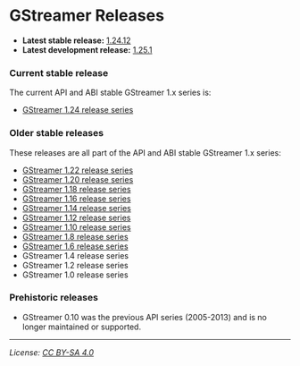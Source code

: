 # GStreamer Releases

- **Latest stable release:** [1.24.12][latest-stable]
- **Latest development release:** [1.25.1][latest-devel]

[latest-stable]: https://gstreamer.freedesktop.org/releases/1.24/#1.24.12
[latest-devel]: https://gitlab.freedesktop.org/gstreamer/gstreamer/-/tags/1.25.1

### Current stable release

The current API and ABI stable GStreamer 1.x series is:

- [GStreamer 1.24 release series](https://gstreamer.freedesktop.org/releases/1.24/)

### Older stable releases

These releases are all part of the API and ABI stable GStreamer 1.x series:

- [GStreamer 1.22 release series](https://gstreamer.freedesktop.org/releases/1.22/)
- [GStreamer 1.20 release series](https://gstreamer.freedesktop.org/releases/1.20/)
- [GStreamer 1.18 release series](https://gstreamer.freedesktop.org/releases/1.18/)
- [GStreamer 1.16 release series](https://gstreamer.freedesktop.org/releases/1.16/)
- [GStreamer 1.14 release series](https://gstreamer.freedesktop.org/releases/1.14/)
- [GStreamer 1.12 release series](https://gstreamer.freedesktop.org/releases/1.12/)
- [GStreamer 1.10 release series](https://gstreamer.freedesktop.org/releases/1.10/)
- [GStreamer 1.8 release series](https://gstreamer.freedesktop.org/releases/1.8/)
- [GStreamer 1.6 release series](https://gstreamer.freedesktop.org/releases/1.6/)
- GStreamer 1.4 release series
- GStreamer 1.2 release series
- GStreamer 1.0 release series

### Prehistoric releases

- GStreamer 0.10 was the previous API series (2005-2013) and is no longer
  maintained or supported.

- - -

*License: [CC BY-SA 4.0](http://creativecommons.org/licenses/by-sa/4.0/)*
